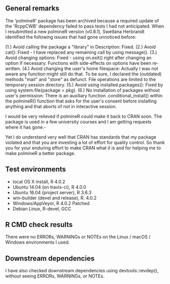 ## General remarks

The 'polmineR' package has been archived because a required update of the 'RcppCWB'
dependency failed  to pass tests I had not anticipated. When I resubmitted a new
polmineR version (v0.8.1),  Swetlana Herbrandt identified the following issues that had 
gone unnoticed before:

(1.) Avoid calling the package a "library" in Description: Fixed.
(2.) Avoid cat(): Fixed - I have replaced any remaining call by using message().
(3.) Avoid changing options: Fixed - using on.exit() right after changing an option if necessary. Functions with side-effects on options have been re-written.
(4.) Avoid changing the user's home filespace: Actually I was not aware any
function might still do that. To be sure, I declared the (outdated) methods "mail" and 
"store" as defunct. File operations are limited to the temporary session directory.
(5.) Avoid using installed.packages(): Fixed by using system.file(package = pkg).
(6.) No installation of packages without user's permission: There is an auxiliary 
function .conditional_install() within the polmineR() function that asks for the
user's consent before installing anything and that aborts of not in interactive 
session.

I would be very relieved if polmineR could make it back to CRAN soon. The package
is used in a few university courses and I am getting requests where it has gone.-

Yet I do understand very well that CRAN has standards that my package violated and 
that you are investing a lot of effort for quality control. So thank you for your 
enduring effort to make CRAN what it is and for helping me to make polmineR
a better package.


## Test environments

* local OS X install, R 4.0.2
* Ubuntu 14.04 (on travis-ci), R 4.0.0
* Ubuntu 16.04 (project server), R 3.6.3
* win-builder (devel and release), R. 4.0.2
* Windows/AppVeyor, R 4.0.2 Patched
* Debian Linux, R-devel, GCC


## R CMD check results

There were no ERRORs, WARNINGs or NOTEs on the Linux / macOS / Windows environments I used. 


## Downstream dependencies

I have also checked downstream dependencies using devtools::revdep(),
without seeing ERRORs, WARNINGs, or NOTEs.


